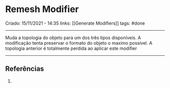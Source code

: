 # Remesh Modifier
Criado: 15/11/2021 - 14:35
links: [[Generate Modifiers]]
tags: #done

---

 Muda a topologia do objeto para um dos três tipos disponíveis. A modificação tenta preservar o formato do objeto o maximo possível. A topologia anterior é totalmente perdida ao aplicar este modifier

---
## Referências
1.